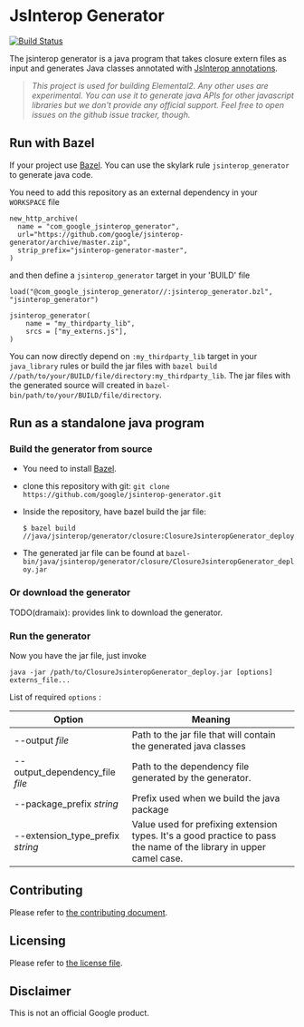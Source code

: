 JsInterop Generator
===================

[![Build Status](https://secure.travis-ci.org/google/jsinterop-generator.png?branch=master)](http://travis-ci.org/google/jsinterop-generator)

The jsinterop generator is a java program that takes closure extern files as input and generates
Java classes annotated with [JsInterop annotations](https://goo.gl/agme3T).

> *This project is used for building Elemental2.
Any other uses are experimental. You can use it to generate java APIs for other javascript libraries but we don't provide any official support. Feel free to open issues on the github issue tracker, though.*

Run with Bazel
---------------
If your project use [Bazel](https://bazel.build). You can use the skylark rule `jsinterop_generator` to generate java code.

You need to add this repository as an external dependency in your `WORKSPACE` file

    new_http_archive(
      name = "com_google_jsinterop_generator",
      url="https://github.com/google/jsinterop-generator/archive/master.zip",
      strip_prefix="jsinterop-generator-master",
    )

and then define a `jsinterop_generator` target in your 'BUILD' file

    load("@com_google_jsinterop_generator//:jsinterop_generator.bzl", "jsinterop_generator")

    jsinterop_generator(
        name = "my_thirdparty_lib",
        srcs = ["my_externs.js"],
    )

You can now directly depend on `:my_thirdparty_lib` target in your `java_library` rules or build the jar files with `bazel build //path/to/your/BUILD/file/directory:my_thirdparty_lib`.
The jar files with the generated source will created in `bazel-bin/path/to/your/BUILD/file/directory`.

Run as a standalone java program
---------------------------------

### Build the generator from source

- You need to install [Bazel](https://bazel.build/versions/master/docs/install.html).
- clone this repository with git: `git clone https://github.com/google/jsinterop-generator.git`
- Inside the repository, have bazel build the jar file:

      $ bazel build //java/jsinterop/generator/closure:ClosureJsinteropGenerator_deploy.jar

- The generated jar file can be found at `bazel-bin/java/jsinterop/generator/closure/ClosureJsinteropGenerator_deploy.jar`

### Or download the generator
TODO(dramaix): provides link to download the generator.

### Run the generator
Now you have the jar file, just invoke

    java -jar /path/to/ClosureJsinteropGenerator_deploy.jar [options] externs_file...

List of required `options` :

Option | Meaning
------ | -------
--output _file_ | Path to the jar file that will contain the generated java classes
--output_dependency_file _file_ | Path to the dependency file generated by the generator.
--package_prefix _string_ | Prefix used when we build the java package
--extension_type_prefix _string_ | Value used for prefixing extension types. It's a good practice to pass the name of the library in upper camel case.


Contributing
------------
Please refer to [the contributing document](CONTRIBUTING.md).

Licensing
---------
Please refer to [the license file](LICENSE).

Disclaimer
----------
This is not an official Google product.

